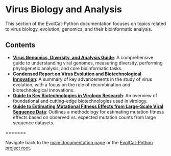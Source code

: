 # Virus Biology and Analysis

This section of the EvolCat-Python documentation focuses on topics related to virus biology, evolution, genomics, and their bioinformatic analysis.

## Contents
*   [**Virus Genomics, Diversity, and Analysis Guide**](./virus_genomics_guide.md): A comprehensive guide to understanding viral genomes, measuring diversity, performing phylogenetic analysis, and core bioinformatic tasks.
*   [**Condensed Report on Virus Evolution and Biotechnological Innovation**](./condensed_virus_evolution_report.md): A summary of key advancements in the study of virus evolution, with a focus on the role of recombination and biotechnological innovations.
*   [**Guide to Key Biotechnologies in Virology Research**](./biotechnologies_in_virology_guide.md): An overview of foundational and cutting-edge biotechnologies used in virology.
*   [**Guide to Estimating Mutational Fitness Effects from Large-Scale Viral Sequence Data**](./estimating_mutation_fitness_effects_guide.md): Outlines a methodology for estimating mutation fitness effects based on observed vs. expected mutation counts from large sequence datasets.

=======

Navigate back to the [main documentation page](../README.md) or the [EvolCat-Python project root](../../README.md).
